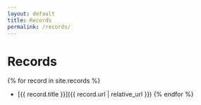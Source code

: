 ```yaml
---
layout: default
title: Records
permalink: /records/
---
```

# Records

{% for record in site.records %}
* [{{ record.title }}]({{ record.url | relative_url }})
{% endfor %}